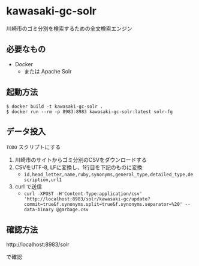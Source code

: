 # kawasaki-gc-solr
川崎市のゴミ分別を検索するための全文検索エンジン

## 必要なもの

- Docker
    - または Apache Solr

## 起動方法

```shell
$ docker build -t kawasaki-gc-solr .
$ docker run --rm -p 8983:8983 kawasaki-gc-solr:latest solr-fg
```

## データ投入

`TODO` スクリプトにする

1. 川崎市のサイトからゴミ分別のCSVをダウンロードする
2. CSVをUTF-8, LFに変換し、1行目を下記のものに変換
    - `id,head_letter,name,ruby,synonyms,general_type,detailed_type,description,url1`
3. curl で送信
    - `curl -XPOST -H'Content-Type:application/csv' 'http://localhost:8983/solr/kawasaki-gc/update?commit=true&f.synonyms.split=true&f.synonyms.separator=%20' --data-binary @garbage.csv`

## 確認方法

http://localhost:8983/solr

で確認